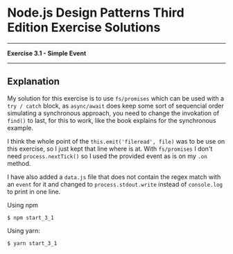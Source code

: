 
# Node.js Design Patterns Third Edition Exercise Solutions

---

**Exercise 3.1 - Simple Event**

---

## Explanation

My solution for this exercise is to use `fs/promises` which can be used with a `try / catch` block, as `async/await` does keep some sort of sequencial order simulating a synchronous approach, you need to change the invokation of `find()` to last, for this to work, like the book explains for the synchronous example. 

I think the whole point of the `this.emit('fileread', file)` was to be use on this exercise, so I just kept that line where is at. With `fs/promises` I don't need `process.nextTick()` so I used the provided event as is on my `.on` method.

I have also added a `data.js` file that does not contain the regex match with an `event` for it and changed to `process.stdout.write` instead of `console.log` to print in one line.

Using npm

```console
$ npm start_3_1
```

Using yarn:

```console
$ yarn start_3_1
```


